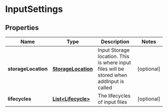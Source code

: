 
# InputSettings

## Properties
Name | Type | Description | Notes
------------ | ------------- | ------------- | -------------
**storageLocation** | [**StorageLocation**](StorageLocation.md) | Input Storage location. This is where input files will be stored when addInput is called |  [optional]
**lifecycles** | [**List&lt;Lifecycle&gt;**](Lifecycle.md) | The lifecycles of input files |  [optional]




